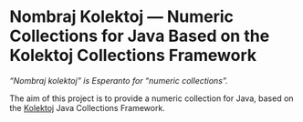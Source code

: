# Nombraj Kolektoj — Numeric Collections for Java Based on the Kolektoj Collections Framework

*“Nombraj kolektoj” is Esperanto for “numeric collections”.*

The aim of this project is to provide a numeric collection for Java, based on the
[Kolektoj](https://github.com/filipvanlaenen/kolektoj) Java Collections Framework.
